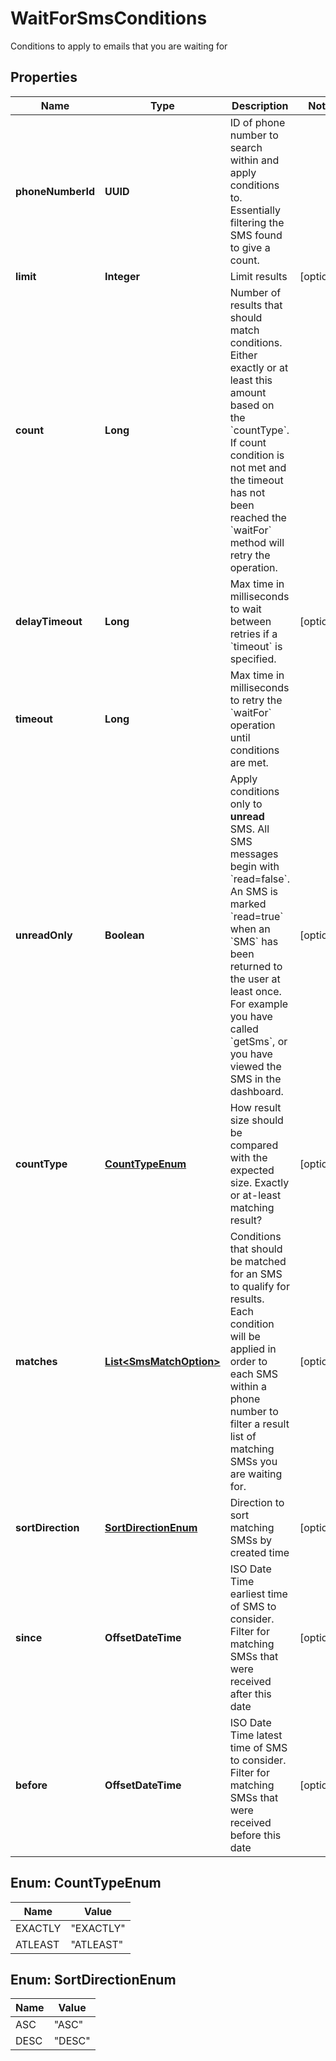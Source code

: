 

# WaitForSmsConditions

Conditions to apply to emails that you are waiting for

## Properties

| Name | Type | Description | Notes |
|------------ | ------------- | ------------- | -------------|
|**phoneNumberId** | **UUID** | ID of phone number to search within and apply conditions to. Essentially filtering the SMS found to give a count. |  |
|**limit** | **Integer** | Limit results |  [optional] |
|**count** | **Long** | Number of results that should match conditions. Either exactly or at least this amount based on the &#x60;countType&#x60;. If count condition is not met and the timeout has not been reached the &#x60;waitFor&#x60; method will retry the operation. |  |
|**delayTimeout** | **Long** | Max time in milliseconds to wait between retries if a &#x60;timeout&#x60; is specified. |  [optional] |
|**timeout** | **Long** | Max time in milliseconds to retry the &#x60;waitFor&#x60; operation until conditions are met. |  |
|**unreadOnly** | **Boolean** | Apply conditions only to **unread** SMS. All SMS messages begin with &#x60;read&#x3D;false&#x60;. An SMS is marked &#x60;read&#x3D;true&#x60; when an &#x60;SMS&#x60; has been returned to the user at least once. For example you have called &#x60;getSms&#x60;, or you have viewed the SMS in the dashboard. |  [optional] |
|**countType** | [**CountTypeEnum**](#CountTypeEnum) | How result size should be compared with the expected size. Exactly or at-least matching result? |  [optional] |
|**matches** | [**List&lt;SmsMatchOption&gt;**](SmsMatchOption) | Conditions that should be matched for an SMS to qualify for results. Each condition will be applied in order to each SMS within a phone number to filter a result list of matching SMSs you are waiting for. |  [optional] |
|**sortDirection** | [**SortDirectionEnum**](#SortDirectionEnum) | Direction to sort matching SMSs by created time |  [optional] |
|**since** | **OffsetDateTime** | ISO Date Time earliest time of SMS to consider. Filter for matching SMSs that were received after this date |  [optional] |
|**before** | **OffsetDateTime** | ISO Date Time latest time of SMS to consider. Filter for matching SMSs that were received before this date |  [optional] |



## Enum: CountTypeEnum

| Name | Value |
|---- | -----|
| EXACTLY | &quot;EXACTLY&quot; |
| ATLEAST | &quot;ATLEAST&quot; |



## Enum: SortDirectionEnum

| Name | Value |
|---- | -----|
| ASC | &quot;ASC&quot; |
| DESC | &quot;DESC&quot; |



